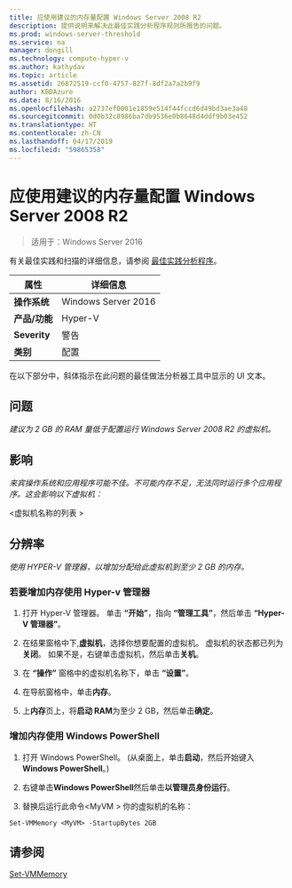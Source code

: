 ```yaml
---
title: 应使用建议的内存量配置 Windows Server 2008 R2
description: 提供说明来解决此最佳实践分析程序规则所报告的问题。
ms.prod: windows-server-threshold
ms.service: na
manager: dongill
ms.technology: compute-hyper-v
ms.author: kathydav
ms.topic: article
ms.assetid: 26872519-ccf0-4757-827f-8df2a7a2b9f9
author: KBDAzure
ms.date: 8/16/2016
ms.openlocfilehash: a2737ef0001e1859e514f44fccd6d49bd3ae3a48
ms.sourcegitcommit: 0d0b32c8986ba7db9536e0b8648d4ddf9b03e452
ms.translationtype: HT
ms.contentlocale: zh-CN
ms.lasthandoff: 04/17/2019
ms.locfileid: "59865358"
---
```

# <a name="windows-server-2008-r2-should-be-configured-with-the-recommended-amount-of-memory"></a>应使用建议的内存量配置 Windows Server 2008 R2

>适用于：Windows Server 2016

有关最佳实践和扫描的详细信息，请参阅 [最佳实践分析程序](https://go.microsoft.com/fwlink/?LinkId=122786)。  
  
|属性|详细信息|  
|-|-|  
|**操作系统**|Windows Server 2016|  
|**产品/功能**|Hyper-V|  
|**Severity**|警告|  
|**类别**|配置|  
  
在以下部分中，斜体指示在此问题的最佳做法分析器工具中显示的 UI 文本。  
  
## <a name="issue"></a>问题  
  
*建议为 2 GB 的 RAM 量低于配置运行 Windows Server 2008 R2 的虚拟机。*  
  
## <a name="impact"></a>影响  
  
*来宾操作系统和应用程序可能不佳。不可能内存不足，无法同时运行多个应用程序。这会影响以下虚拟机：*  
  
\<虚拟机名称的列表 >  
  
## <a name="resolution"></a>分辨率  
  
*使用 HYPER-V 管理器，以增加分配给此虚拟机到至少 2 GB 的内存。*  
  
### <a name="to-increase-the-memory-using-hyper-v-manager"></a>若要增加内存使用 Hyper-v 管理器  
  
1.  打开 Hyper-V 管理器。 单击 **“开始”**，指向 **“管理工具”**，然后单击 **“Hyper-V 管理器”**。  
  
2.  在结果窗格中下,**虚拟机**，选择你想要配置的虚拟机。 虚拟机的状态都已列为**关闭**。 如果不是，右键单击虚拟机，然后单击**关机**。  
  
3.  在 **“操作”** 窗格中的虚拟机名称下，单击 **“设置”**。  
  
4.  在导航窗格中，单击**内存**。  
  
5.  上**内存**页上，将**启动 RAM**为至少 2 GB，然后单击**确定**。  
  
### <a name="increase-the-memory-using-windows-powershell"></a>增加内存使用 Windows PowerShell  
  
1.  打开 Windows PowerShell。 (从桌面上，单击**启动**，然后开始键入**Windows PowerShell**。)  
  
2.  右键单击**Windows PowerShell**然后单击**以管理员身份运行**。  
  
3.  替换后运行此命令\<MyVM > 你的虚拟机的名称：  
  
```  
Set-VMMemory <MyVM> -StartupBytes 2GB  
```  
  
## <a name="see-also"></a>请参阅  
[Set-VMMemory](https://technet.microsoft.com/library/hh848572.aspx)  
  


